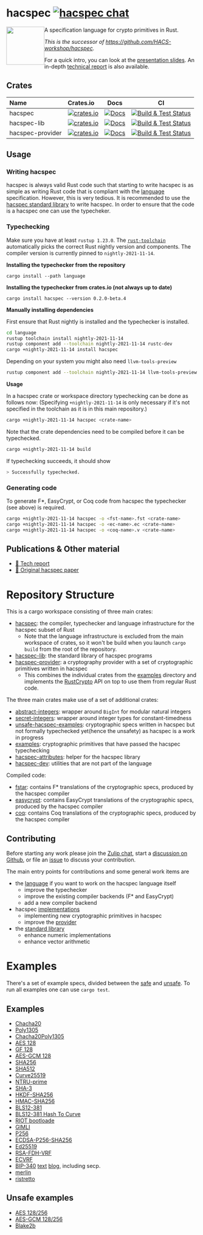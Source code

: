 # hacspec [![hacspec chat][chat-image]][chat-link]

<img src="https://raw.githubusercontent.com/hacspec/hacspec/master/img/mascot.png" width=100 style="float: left;"> A specification language for crypto primitives in Rust.

_This is the successor of https://github.com/HACS-workshop/hacspec._

For a quick intro, you can look at the [presentation slides](./presentation_slides.pdf). An in-depth
[technical report](https://hal.inria.fr/hal-03176482) is also available.

## Crates

| Name             | Crates.io                                                                 |                                                                 Docs                                                                  |                        CI                         |
| :--------------- | :------------------------------------------------------------------------ | :-----------------------------------------------------------------------------------------------------------------------------------: | :-----------------------------------------------: |
| hacspec          | [![crates.io][crate-hacspec]](https://crates.io/crates/hacspec)           |                           [![Docs](https://img.shields.io/badge/docs-master-blue.svg?logo=rust)](language/)                           | [![Build & Test Status][build-image]][build-link] |
| hacspec-lib      | [![crates.io][crate-lib]](https://crates.io/crates/hacspec-lib)           |   [![Docs](https://img.shields.io/badge/docs-master-blue.svg?logo=rust)](https://hacspec.github.io/hacspec/hacspec_lib/index.html)    | [![Build & Test Status][build-image]][build-link] |
| hacspec-provider | [![crates.io][crate-provider]](https://crates.io/crates/hacspec-provider) | [![Docs](https://img.shields.io/badge/docs-master-blue.svg?logo=rust)](https://hacspec.github.io/hacspec/hacspec_provider/index.html) | [![Build & Test Status][build-image]][build-link] |

## Usage

### Writing hacspec

hacspec is always valid Rust code such that starting to write hacspec is as simple as writing Rust code that is compliant with the [language](Language.md) specification.
However, this is very tedious.
It is recommended to use the [hacspec standard library](https://crates.io/crates/hacspec-lib) to write hacspec.
In order to ensure that the code is a hacspec one can use the typecheker.

### Typechecking

Make sure you have at least `rustup 1.23.0`.
The [`rust-toolchain`](./language/rust-toolchain) automatically picks the correct Rust nightly version and components.
The compiler version is currently pinned to `nightly-2021-11-14`.

**Installing the typechecker from the repository**
```
cargo install --path language
```

**Installing the typechecker from crates.io (not always up to date)**
```
cargo install hacspec --version 0.2.0-beta.4
```

**Manually installing dependencies**

First ensure that Rust nightly is installed and the typechecker is installed.

```bash
cd language
rustup toolchain install nightly-2021-11-14
rustup component add --toolchain nightly-2021-11-14 rustc-dev
cargo +nightly-2021-11-14 install hacspec
```

Depending on your system you might also need `llvm-tools-preview`

```bash
rustup component add --toolchain nightly-2021-11-14 llvm-tools-preview
```

**Usage**

In a hacspec crate or workspace directory typechecking can be done as follows now:
(Specifying `+nightly-2021-11-14` is only necessary if it's not specified in the toolchain as it is in this main repository.)

```bash
cargo +nightly-2021-11-14 hacspec <crate-name>
```

Note that the crate dependencies need to be compiled before it can be typechecked.

```bash
cargo +nightly-2021-11-14 build
```

If typechecking succeeds, it should show

```bash
> Successfully typechecked.
```

### Generating code

To generate F\*, EasyCrypt, or Coq code from hacspec the typechecker (see above) is required.

```bash
cargo +nightly-2021-11-14 hacspec -o <fst-name>.fst <crate-name>
cargo +nightly-2021-11-14 hacspec -o <ec-name>.ec <crate-name>
cargo +nightly-2021-11-14 hacspec -o <coq-name>.v <crate-name>
```

## Publications & Other material

* [📕 Tech report](https://hal.inria.fr/hal-03176482)
* [📕 Original hacspec paper](https://www.franziskuskiefer.de/publications/hacspec-ssr18-paper.pdf)

# Repository Structure

This is a cargo workspace consisting of three main crates:

- [hacspec](language/): the compiler, typechecker and language infrastructure for the hacspec subset of Rust
  - Note that the language infrastructure is excluded from the main workspace of crates, so it won't be build when you launch `cargo build` from the root of the repository.
- [hacspec-lib](lib/): the standard library of hacspec programs
- [hacspec-provider](provider/): a cryptography provider with a set of cryptographic primitives written in hacspec
  - This combines the individual crates from the [examples](examples/) directory and implements the [RustCrypto](https://github.com/RustCrypto/traits) API on top to use them from regular Rust code.

The three main crates make use of a set of additional crates:

- [abstract-integers](utils/abstract-integers/): wrapper around `BigInt` for modular natural integers
- [secret-integers](utils/secret-integers/): wrapper around integer types for constant-timedness
- [unsafe-hacspec-examples](examples-unsafe/): cryptographic specs written in hacspec but not formally typechecked yet(hence the unsafety) as hacspec is a work in progress
- [examples](examples/): cryptographic primitives that have passed the hacspec typechecking
- [hacspec-attributes](utils/attributes): helper for the hacspec library
- [hacspec-dev](utils/dev/): utilities that are not part of the language

Compiled code:

- [fstar](fstar/): contains F\* translations of the cryptographic specs, produced by the hacspec compiler
- [easycrypt](easycrypt/): contains EasyCrypt translations of the cryptographic specs, produced by the hacspec compiler
- [coq](coq/): contains Coq translations of the cryptographic specs, produced by the hacspec compiler

## Contributing

Before starting any work please join the [Zulip chat][chat-link], start a [discussion on Github](https://github.com/hacspec/hacspec/discussions), or file an [issue](https://github.com/hacspec/hacspec/issues) to discuss your contribution.

The main entry points for contributions and some general work items are

- the [language](language/) if you want to work on the hacspec language itself
  - improve the typechecker
  - improve the existing compiler backends (F\* and EasyCrypt)
  - add a new compiler backend
- hacspec [implementations](examples/)
  - implementing new cryptographic primitives in hacspec
  - improve the [provider](provider/)
- the [standard library](lib/)
  - enhance numeric implementations
  - enhance vector arithmetic

# Examples

There's a set of example specs, divided between the [safe](examples/) and [unsafe](examples-unsafe). To run all examples one can use `cargo test`.

## Examples

- [Chacha20](examples/chacha20/src/chacha20.rs)
- [Poly1305](examples/poly1305/src/poly1305.rs)
- [Chacha20Poly1305](examples/chacha20poly1305/src/chacha20poly1305.rs)
- [AES 128](examples/aes/src/aes.rs)
- [GF 128](examples/gf128/src/gf128.rs)
- [AES-GCM 128](examples/aes128-gcm/src/aes128-gcm.rs)
- [SHA256](examples/sha256/src/sha256.rs)
- [SHA512](examples/sha512/src/sha512.rs)
- [Curve25519](examples/curve25519/src/curve25519.rs)
- [NTRU-prime](examples/hacspec-ntru-prime/src/ntru-prime.rs)
- [SHA-3](examples/sha3/src/sha3.rs)
- [HKDF-SHA256](examples/hkdf/src/hkdf.rs)
- [HMAC-SHA256](examples/hmac/src/hmac.rs)
- [BLS12-381](examples/bls12-381/src/bls12-381.rs)
- [BLS12-381 Hash To Curve](examples/bls12-381-hash/src/bls12-381-hash.rs)
- [RIOT bootloade](examples/riot-bootloader/src/lib.rs)
- [GIMLI](examples/gimli/src/gimli.rs)
- [P256](examples/p256/src/p256.rs)
- [ECDSA-P256-SHA256](examples/ecdsa-p256-sha256/src/ecdsa.rs)
- [Ed25519](examples/ed25519/src/ed25519.rs)
- [RSA-FDH-VRF](examples/rsa-fdh-vrf/src/rsa-fdh-vrf.rs)
- [ECVRF](examples/rsa-fdh-vrf/src/edwards25519-ecvrf.rs)
- [BIP-340](examples/bip-340/src/bip-340.rs) [text](https://github.com/bitcoin/bips/blob/master/bip-0340.mediawiki) [blog](https://blog.blockstream.com/half-aggregation-of-bip-340-signatures/), including secp.
- [merlin](examples/merlin)
- [ristretto](examples/ristretto)

## Unsafe examples

- [AES 128/256](examples-unsafe/src/aes_gcm/aes.rs)
- [AES-GCM 128/256](examples-unsafe/src/aes_gcm/aesgcm.rs)
- [Blake2b](examples-unsafe/src/blake2/blake2b.rs)

[//]: # "badges"
[crate-outdated-image]: https://img.shields.io/badge/crate-outdated-red.svg?logo=rust
[crate-hacspec]: https://img.shields.io/crates/v/hacspec.svg?logo=rust
[crate-lib]: https://img.shields.io/crates/v/hacspec-lib.svg?logo=rust
[crate-provider]: https://img.shields.io/crates/v/hacspec-provider.svg?logo=rust
[docs-master-image]: https://img.shields.io/badge/docs-master-blue.svg?logo=rust
[docs-master-link]: https://hacspec.github.io/hacspec/hacspec_lib/index.html
[docs-image]: https://docs.rs/hacspec/badge.svg?logo=rust
[docs-link]: https://docs.rs/hacspec/
[license-image]: https://img.shields.io/badge/license-Apache2.0/MIT-blue.svg
[build-image]: https://github.com/hacspec/hacspec/workflows/Build%20&%20Test/badge.svg?branch=master&event=push
[build-link]: https://github.com/hacspec/hacspec/actions?query=workflow%3A%22Build+%26+Test%22
[deploy-docs-image]: https://github.com/hacspec/hacspec/workflows/Deploy%20Docs/badge.svg?branch=master&event=push
[deploy-docs-link]: https://github.com/hacspec/hacspec/actions?query=workflow%3A%22Deploy+Docs%22
[chat-image]: https://img.shields.io/badge/zulip-join_chat-blue.svg?style=social&logo=zulip&color=fedcba
[chat-link]: https://hacspec.zulipchat.com
